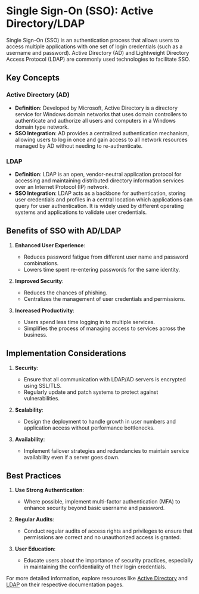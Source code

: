 
# Single Sign-On (SSO): Active Directory/LDAP

Single Sign-On (SSO) is an authentication process that allows users to access multiple applications with one set of login credentials (such as a username and password). Active Directory (AD) and Lightweight Directory Access Protocol (LDAP) are commonly used technologies to facilitate SSO.

## Key Concepts

### Active Directory (AD)
- **Definition**: Developed by Microsoft, Active Directory is a directory service for Windows domain networks that uses domain controllers to authenticate and authorize all users and computers in a Windows domain type network.
- **SSO Integration**: AD provides a centralized authentication mechanism, allowing users to log in once and gain access to all network resources managed by AD without needing to re-authenticate.

### LDAP
- **Definition**: LDAP is an open, vendor-neutral application protocol for accessing and maintaining distributed directory information services over an Internet Protocol (IP) network.
- **SSO Integration**: LDAP acts as a backbone for authentication, storing user credentials and profiles in a central location which applications can query for user authentication. It is widely used by different operating systems and applications to validate user credentials.

## Benefits of SSO with AD/LDAP

1. **Enhanced User Experience**:
   - Reduces password fatigue from different user name and password combinations.
   - Lowers time spent re-entering passwords for the same identity.

2. **Improved Security**:
   - Reduces the chances of phishing.
   - Centralizes the management of user credentials and permissions.

3. **Increased Productivity**:
   - Users spend less time logging in to multiple services.
   - Simplifies the process of managing access to services across the business.

## Implementation Considerations

1. **Security**:
   - Ensure that all communication with LDAP/AD servers is encrypted using SSL/TLS.
   - Regularly update and patch systems to protect against vulnerabilities.

2. **Scalability**:
   - Design the deployment to handle growth in user numbers and application access without performance bottlenecks.

3. **Availability**:
   - Implement failover strategies and redundancies to maintain service availability even if a server goes down.

## Best Practices

1. **Use Strong Authentication**:
   - Where possible, implement multi-factor authentication (MFA) to enhance security beyond basic username and password.

2. **Regular Audits**:
   - Conduct regular audits of access rights and privileges to ensure that permissions are correct and no unauthorized access is granted.

3. **User Education**:
   - Educate users about the importance of security practices, especially in maintaining the confidentiality of their login credentials.

For more detailed information, explore resources like [Active Directory](https://docs.microsoft.com/en-us/windows-server/identity/ad-ds/active-directory-domain-services) and [LDAP](https://en.wikipedia.org/wiki/Lightweight_Directory_Access_Protocol) on their respective documentation pages.
